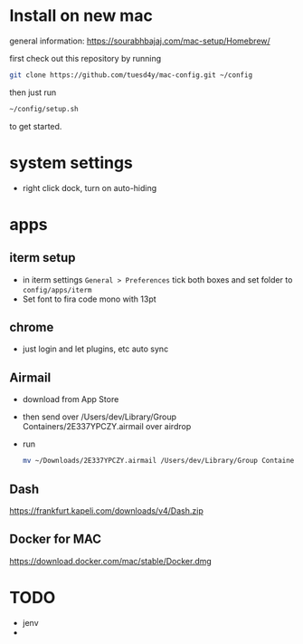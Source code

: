# Install on new mac

 general information: https://sourabhbajaj.com/mac-setup/Homebrew/

first check out this repository by running 

```bash
git clone https://github.com/tuesd4y/mac-config.git ~/config
```


then just run 

```bash
~/config/setup.sh
```

to get started.

# system settings

- right click dock, turn on auto-hiding

# apps

## iterm setup

- in iterm settings `General > Preferences` tick both boxes and set folder to `config/apps/iterm`
- Set font to fira code mono with 13pt

## chrome

- just login and let plugins, etc auto sync

## Airmail

- download from App Store

- then send over /Users/dev/Library/Group Containers/2E337YPCZY.airmail over airdrop

- run 

  ```bash
  mv ~/Downloads/2E337YPCZY.airmail /Users/dev/Library/Group Containers/2E337YPCZY.airmail
  ```

## Dash

https://frankfurt.kapeli.com/downloads/v4/Dash.zip

## Docker for MAC

https://download.docker.com/mac/stable/Docker.dmg



# TODO

- jenv
- 